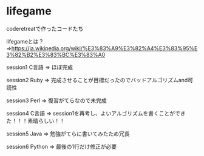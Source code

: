 # lifegame
coderetreatで作ったコードたち

lifegameとは？=>https://ja.wikipedia.org/wiki/%E3%83%A9%E3%82%A4%E3%83%95%E3%82%B2%E3%83%BC%E3%83%A0

session1 C言語 => ほぼ完成

session2 Ruby => 完成させることが目標だったのでバッドアルゴリズムand可読性

session3 Perl => 復習がてらなので未完成

session4 C言語 => session1を再考し、よいアルゴリズムを書くことができた！！！素晴らしい！！

session5 Java => 勉強がてらに書いてみたため冗長

session6 Python => 最後の1行だけ修正が必要
